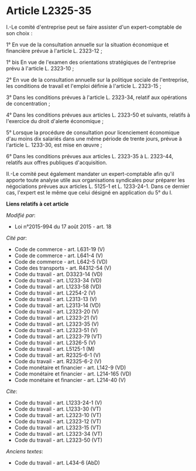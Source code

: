 # Article L2325-35

I.-Le comité d'entreprise peut se faire assister d'un expert-comptable de son choix : 

1° En vue de la consultation annuelle sur la situation économique et financière prévue à l'article L. 2323-12 ; 

1° bis En vue de l'examen des orientations stratégiques de l'entreprise prévu à l'article L. 2323-10 ; 

2° En vue de la consultation annuelle sur la politique sociale de l'entreprise, les conditions de travail et l'emploi définie
à l'article L. 2323-15 ; 

3° Dans les conditions prévues à l'article L. 2323-34, relatif aux opérations de concentration ; 

4° Dans les conditions prévues aux articles L. 2323-50 et suivants, relatifs à l'exercice du droit d'alerte économique ; 

5° Lorsque la procédure de consultation pour licenciement économique d'au moins dix salariés dans une même période de trente
jours, prévue à l'article L. 1233-30, est mise en œuvre ; 

6° Dans les conditions prévues aux articles L. 2323-35 à L. 2323-44, relatifs aux offres publiques d'acquisition. 

II.-Le comité peut également mandater un expert-comptable afin qu'il apporte toute analyse utile aux organisations syndicales
pour préparer les négociations prévues aux articles L. 5125-1 et L. 1233-24-1. Dans ce dernier cas, l'expert est le même que
celui désigné en application du 5° du I.

**Liens relatifs à cet article**

_Modifié par_:

  - Loi n°2015-994 du 17 août 2015 - art. 18

_Cité par_:

  - Code de commerce - art. L631-19 (V)
  - Code de commerce - art. L641-4 (V)
  - Code de commerce - art. L642-5 (VD)
  - Code des transports - art. R4312-54 (V)
  - Code du travail - art. D3323-14 (VD)
  - Code du travail - art. L1233-34 (VD)
  - Code du travail - art. L1233-58 (VD)
  - Code du travail - art. L2254-2 (V)
  - Code du travail - art. L2313-13 (V)
  - Code du travail - art. L2313-14 (VD)
  - Code du travail - art. L2323-20 (V)
  - Code du travail - art. L2323-21 (V)
  - Code du travail - art. L2323-35 (V)
  - Code du travail - art. L2323-51 (V)
  - Code du travail - art. L2323-79 (VT)
  - Code du travail - art. L2326-5 (V)
  - Code du travail - art. L5125-1 (M)
  - Code du travail - art. R2325-6-1 (V)
  - Code du travail - art. R2325-6-2 (V)
  - Code monétaire et financier - art. L142-9 (VD)
  - Code monétaire et financier - art. L214-165 (VD)
  - Code monétaire et financier - art. L214-40 (V)

_Cite_:

  - Code du travail - art. L1233-24-1 (V)
  - Code du travail - art. L1233-30 (VT)
  - Code du travail - art. L2323-10 (VT)
  - Code du travail - art. L2323-12 (VT)
  - Code du travail - art. L2323-15 (VT)
  - Code du travail - art. L2323-34 (VT)
  - Code du travail - art. L2323-50 (VT)

_Anciens textes_:

  - Code du travail - art. L434-6 (AbD)
